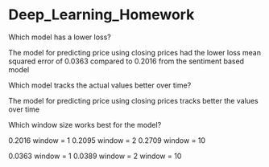 # Deep_Learning_Homework

Which model has a lower loss?

The model for predicting price using closing prices had the lower loss mean squared error of 0.0363 compared to 0.2016 from the sentiment based model

Which model tracks the actual values better over time?

The model for predicting price using closing prices tracks better the values over time

Which window size works best for the model?

0.2016 window = 1
0.2095 window = 2
0.2709 window = 10

0.0363 window = 1
0.0389 window = 2
       window = 10
